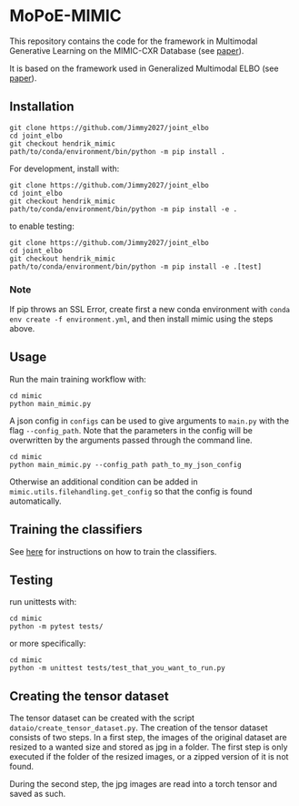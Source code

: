 # MoPoE-MIMIC
This repository contains the code for the framework in Multimodal Generative Learning on the MIMIC-CXR Database (see [paper](https://openreview.net/forum?id=ZVqjoKVbYMl)).

It is based on the framework used in Generalized Multimodal ELBO (see [paper](https://openreview.net/forum?id=5Y21V0RDBV)). 

## Installation

```
git clone https://github.com/Jimmy2027/joint_elbo
cd joint_elbo
git checkout hendrik_mimic
path/to/conda/environment/bin/python -m pip install .
```

For development, install with: 
```
git clone https://github.com/Jimmy2027/joint_elbo
cd joint_elbo
git checkout hendrik_mimic
path/to/conda/environment/bin/python -m pip install -e .
```
to enable testing:
```
git clone https://github.com/Jimmy2027/joint_elbo
cd joint_elbo
git checkout hendrik_mimic
path/to/conda/environment/bin/python -m pip install -e .[test]
```
### Note
If pip throws an SSL Error, create first a new conda environment with `conda env create -f environment.yml`, and then install mimic using the steps above.
## Usage
Run the main training workflow with:
```
cd mimic
python main_mimic.py
```
A json config in `configs` can be used to give arguments to `main.py` with the flag `--config_path`. Note that the parameters in the config will be overwritten by the arguments passed through the command line.
```
cd mimic
python main_mimic.py --config_path path_to_my_json_config
```  
Otherwise an additional condition can be added in `mimic.utils.filehandling.get_config` so that the config is found automatically.

## Training the classifiers
See [here](https://github.com/Jimmy2027/joint_elbo/tree/distributed_training/mimic/networks/classifiers) for instructions on how to train the classifiers.
## Testing
run unittests with:
```
cd mimic
python -m pytest tests/
```
or more specifically:
```
cd mimic
python -m unittest tests/test_that_you_want_to_run.py
```
## Creating the tensor dataset
The tensor dataset can be created with the script `dataio/create_tensor_dataset.py`.
The creation of the tensor dataset consists of two steps. In a first step, the images of the original dataset are resized to a wanted size and stored as jpg in a folder. 
The first step is only executed if the folder of the resized images, or a zipped version of it is not found.

During the second step, the jpg images are read into a torch tensor and saved as such.

